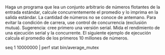 Haga un programa que lea un conjunto arbitrario de números flotantes de la entrada estándar, calcule concurrentemente el promedio y lo imprima en la salida estándar. La cantidad de números no se conoce de antemano. Para evitar la condición de carrera, use control de concurrencia (exclusión mutua). Sugerencia: cree primero una versión serial. Mida el rendimiento de una ejecución serial y la concurrente. El siguiente ejemplo de ejecución calcula el promedio de los primeros 10 millones de números.

seq 1 10000000 | perf stat bin/average_mutex